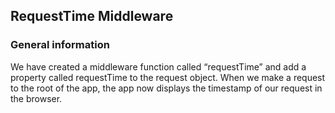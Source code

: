 ## RequestTime Middleware

### General information

We have created a middleware function called “requestTime” and add a property called requestTime to the request object. When we make a request to the root of the app, the app now displays the timestamp of our request in the browser.


